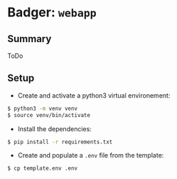 # Badger: `webapp`

## Summary

ToDo

## Setup

- Create and activate a python3 virtual environement:
```sh
$ python3 -m venv venv
$ source venv/bin/activate
```
- Install the dependencies:
```sh
$ pip install -r requirements.txt
```
- Create and populate a `.env` file from the template:
```sh
$ cp template.env .env
```